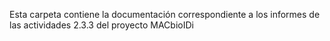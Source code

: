 Esta carpeta contiene la documentación correspondiente a los informes de las actividades 2.3.3 del proyecto MACbioIDi
